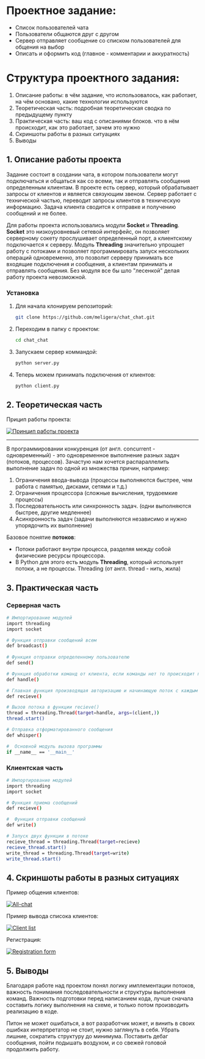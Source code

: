 <!-- Simple Python socket chat -->
# Проектное задание:
*  Список пользователей чата
*  Пользователи общаются друг с другом
*  Сервер отправляет сообщение со списком пользователей для общения на выбор
*  Описать и оформить код (главное - комментарии и аккуратность)

# Структура проектного задания:
1) Описание работы: в чём задание, что использовалось, как работает, на чём основано, какие технологии используются 
2) Теоретическая часть: подробная теоретическая сводка по предыдущему пункту 
3) Практическая часть: ваш код с описаниями блоков. что в нём происходит, как это работает, зачем это нужно
4) Скриншоты работы в разных ситуациях
5) Выводы 

<!-- DESCRIPTION -->
## 1. Описание работы проекта
Задание состоит в создании чата, в котором пользователи могут подключаться и общаться как со всеми, так и отправлять сообщения определенным клиентам.
В проекте есть сервер, который обрабатывает запросы от клиентов и является связующим звеном. Сервер работает с технической частью, переводит запросы клиентов в техническую информацию. Задача клиента сводится к отправке и получению сообщений и не более.

Для работы проекта использовались модули <b>Socket</b> и <b>Threading</b>. <b>Socket</b> это низкоуровневый сетевой интерфейс, он позволяет серверному сокету прослушивает определенный порт, а клиентскому подключается к серверу. Модуль <b>Threading</b> значительно упрощает работу с потоками и позволяет программировать запуск нескольких операций одновременно, это позволит серверу принимать все входящие подключения и сообщения, а клиентам принимать и отправлять сообщения. Без модуля все бы шло "лесенкой" делая работу проекта невозможной.

### Установка

1. Для начала клонируем репозиторий:
   ```sh
   git clone https://github.com/meligera/chat_chat.git
   ```
2. Переходим в папку с проектом: 
    ```sh
   cd chat_chat
   ```
3. Запускаем сервер коммандой:
    ```sh
   python server.py
   ```
4. Теперь можем принимать подключения от клиентов:
    ```sh
   python client.py
   ```

## 2. Теоретическая часть
Прицип работы проекта:

<a href="https://ibb.co/CVXrRfg"><img src="https://i.ibb.co/zPLkqzp/image.png" alt="Принцип работы проекта" border="0"></a>

<hr>

В программировании конкуренция (от англ. concurrent - одновременный) - это одновременное выполнение разных задач (потоков, процессов).
Зачастую нам хочется распараллелить выполнение задач по одной из множества причин, например:

1) Ограничения ввода-вывода (процессы выполняются быстрее, чем работа с памятью, дисками, сетями и т.д.)
2) Ограничения процессора (сложные вычисления, трудоемкие процессы)
3) Последовательность или синхронность задач. (одни выполняются быстрее, другие медленнее)
4) Асинхронность задач (задачи выполняются независимо и нужно упорядочить их выполнение)

Базовое понятие <b>потоков</b>:
* Потоки работают внутри процесса, разделяя между собой
физические ресурсы процессора.
* В Python для этого есть модуль <b>Threading</b>, который использует
потоки, а не процессы. Threading (от англ. thread - нить, жила)

## 3. Практическая часть
### Серверная часть

```sh
# Импортирование модулей
import threading
import socket

# Функция отправки сообщений всем
def broadcast()
       
# Функция отправки определенному пользователю
def send()

# Функция обработки команд от клиента, если команды нет то происходит пересылка сообщения всем пользователям
def handle()

# Главная функция производящая авторизацию и начинающую поток с каждым подключением
def recieve()

# Вызов потока в функции recieve()
thread = threading.Thread(target=handle, args=(client,))
thread.start()

# Отправка отформатированного сообщения
def whisper()

#  Основной модуль вызова программы
if __name__ == '__main__'
```
### Клиентская часть
```sh
# Импортирование модулей
import threading
import socket

# Функция приема сообщений
def recieve()

#  Функция отправки сообщений
def write()

# Запуск двух функции в потоке
recieve_thread = threading.Thread(target=recieve)
recieve_thread.start()
write_thread = threading.Thread(target=write)
write_thread.start()
```

## 4. Скриншоты работы в разных ситуациях

Пример общения клиентов:

<a href="https://ibb.co/vXtYk8p"><img src="https://i.ibb.co/qJZ5pwK/All-demo.png" alt="All-chat" border="0"></a>

Пример вывода списока клиентов:

<a href="https://ibb.co/W2KcqMH"><img src="https://i.ibb.co/BCsgdQf/Screenshot-from-2022-05-18-10-42-18.png" alt="Client list" border="0"></a>

Регистрация:

<a href="https://ibb.co/z8j7QHt"><img src="https://i.ibb.co/rbTcFfX/Screenshot-from-2022-05-18-10-39-47.png" alt="Registration form" border="0"></a>

## 5. Выводы
Благодаря работе над проектом понял логику имплементации потоков, важность понимания последовательности и структуры выполнения команд. Важность подготовки перед написанием кода, лучше сначала составить логику выполнения на схеме, и только потом производить реализацию в коде. 

Питон не может ошибаться, а вот разработчик может, и винить в своих ошибках интерпретатор не стоит, нужно заглянуть в себя. Убрать лишние, сократить структуру до минимума. Поставить дебаг сообщения, пойти подышать воздухом, и со свежей головой продолжить работу.
